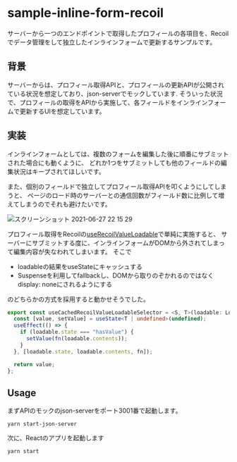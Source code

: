 # sample-inline-form-recoil

サーバーから一つのエンドポイントで取得したプロフィールの各項目を、Recoilでデータ管理をして独立したインラインフォームで更新するサンプルです。

## 背景

サーバーからは、プロフィール取得APIと、プロフィールの更新APIが公開されている状況を想定しており、json-serverでモックしています.
そういった状況で、プロフィールの取得をAPIから実施して、各フィールドをインラインフォームで更新するUIを想定しています。

## 実装

インラインフォームとしては、複数のフォームを編集した後に順番にサブミットされた場合にも動くように、
どれか1つをサブミットしても他のフィールドの編集状況はキープされてほしいです。

また、個別のフィールドで独立してプロフィール取得APIを叩くようにしてしまうと、
ページのロード時のサーバーとの通信回数がフィールド数に比例して増えてしまうのでそれも避けたいです。

![スクリーンショット 2021-06-27 22 15 29](https://user-images.githubusercontent.com/236528/123545867-46089a80-d795-11eb-987f-33c7dfc5d106.png)

プロフィール取得をRecoilの[useRecoilValueLoadable](https://recoiljs.org/docs/api-reference/core/useRecoilValueLoadable/)で単純に実施すると、
サーバーにサブミットする度に、インラインフォームがDOMから外されてしまって編集内容が失なわれてしまいます。
そこで

- loadableの結果をuseStateにキャッシュする
- Suspenseを利用してfallbackし、DOMから取りのぞかれるのではなくdisplay: noneにされるようにする

のどちらかの方式を採用すると動かせそうでした。

```ts
export const useCachedRecoilValueLoadableSelector = <S, T>(loadable: Loadable<S>, fn: (arg0: S) => T) => {
  const [value, setValue] = useState<T | undefined>(undefined);
  useEffect(() => {
    if (loadable.state === "hasValue") {
      setValue(fn(loadable.contents));
    }
  }, [loadable.state, loadable.contents, fn]);

  return value;
};
```

## Usage

まずAPIのモックのjson-serverをポート3001番で起動します。

```
yarn start-json-server
```

次に、Reactのアプリを起動します

```
yarn start
```